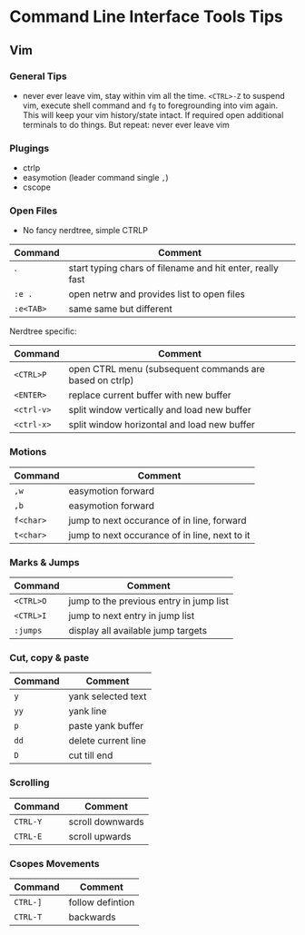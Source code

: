 # Command Line Interface Tools Tips

## Vim

### General Tips

- never ever leave vim, stay within vim all the time. `<CTRL>-Z` to suspend
	vim, execute shell command and `fg` to foregrounding into vim again. This
	will keep your vim history/state intact. If required open additional
	terminals to do things. But repeat: never ever leave vim

### Plugings

- ctrlp
- easymotion (leader command single `,`)
- cscope

### Open Files

- No fancy nerdtree, simple CTRLP

Command | Comment
---     | ---
`<CTRL> | start typing chars of filename and hit enter, really fast
`:e .` | open netrw and provides list to open files
`:e<TAB>` | same same but different

Nerdtree specific:

Command | Comment
---     | ---
`<CTRL>P` | open CTRL menu (subsequent commands are based on ctrlp)
`<ENTER>`  | replace current buffer with new buffer
`<ctrl-v>` | split window vertically and load new buffer
`<ctrl-x>` | split window horizontal and load new buffer

### Motions

Command | Comment
---     | ---
`,w` | easymotion forward
`,b` | easymotion forward
`f<char>` | jump to next occurance of <char> in line, forward
`t<char>` | jump to next occurance of <char> in line, next to it

### Marks & Jumps

Command | Comment
---     | ---
`<CTRL>O` | jump to the previous entry in jump list
`<CTRL>I` | jump to next entry in jump list
`:jumps` | display all available jump targets

### Cut, copy & paste

Command | Comment
---     | ---
`y` | yank selected text
`yy` | yank line
`p` | paste yank buffer
`dd` | delete current line
`D` | cut till end

### Scrolling

Command | Comment
---     | ---
`CTRL-Y` | scroll downwards
`CTRL-E` | scroll upwards

### Csopes Movements

Command | Comment
---     | ---
`CTRL-]` | follow defintion
`CTRL-T` | backwards
